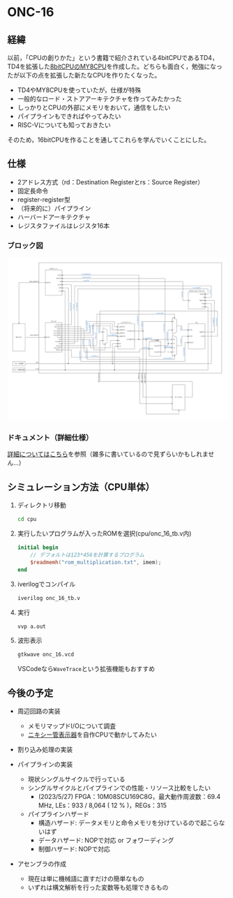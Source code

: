 # ONC-16

## 経緯

以前，「CPUの創りかた」という書籍で紹介されている4bitCPUであるTD4，TD4を拡張した[8bitCPUのMY8CPU](https://github.com/kanade9600k/MY8CPU)を作成した。どちらも面白く，勉強になったが以下の点を拡張した新たなCPUを作りたくなった。

* TD4やMY8CPUを使っていたが，仕様が特殊
* 一般的なロード・ストアアーキテクチャを作ってみたかった
* しっかりとCPUの外部にメモリをおいて，通信をしたい
* パイプラインもできればやってみたい
* RISC-Vについても知っておきたい

そのため，16bitCPUを作ることを通してこれらを学んでいくことにした。

## 仕様

* 2アドレス方式（rd：Destination Registerとrs：Source Register）
* 固定長命令
* register-register型
* （将来的に）パイプライン
* ハーバードアーキテクチャ
* レジスタファイルはレジスタ16本

### ブロック図

![ブロック図](img/block_diagram.png)

### ドキュメント（詳細仕様）
[詳細についてはこちら](https://docs.google.com/document/d/1-sG39oUQBrACGRkaK3pZpzn-H-9ahUOX7ATbZHOXlv8/edit?usp=sharing)を参照（雑多に書いているので見ずらいかもしれません…）

## シミュレーション方法（CPU単体）

1. ディレクトリ移動

    ```bash
    cd cpu
    ```

2. 実行したいプログラムが入ったROMを選択(cpu/onc_16_tb.v内)

    ```verilog
    initial begin
        // デフォルトは123*456を計算するプログラム
        $readmemh("rom_multiplication.txt", imem);
    end
    ```

3. iverilogでコンパイル
    ```bash
    iverilog onc_16_tb.v
    ```

4. 実行

    ```bash
    vvp a.out
    ```

5. 波形表示

    ```bash
    gtkwave onc_16.vcd
    ```
    VSCodeなら`WaveTrace`という拡張機能もおすすめ

## 今後の予定

* 周辺回路の実装
  * メモリマップドI/Oについて調査
  * [ニキシー管表示器](https://github.com/kanade9600k/NixieIndicator.X)を自作CPUで動かしてみたい

* 割り込み処理の実装

* パイプラインの実装
  * 現状シングルサイクルで行っている
  * シングルサイクルとパイプラインでの性能・リソース比較をしたい
    * (2023/5/27) FPGA：10M08SCU169C8G，最大動作周波数：69.4 MHz, LEs：933 / 8,064 ( 12 % )，REGs：315
  * パイプラインハザード
    * 構造ハザード: データメモリと命令メモリを分けているので起こらないはず
    * データハザード: NOPで対応 or フォワーディング
    * 制御ハザード: NOPで対応

* アセンブラの作成
  * 現在は単に機械語に直すだけの簡単なもの
  * いずれは構文解析を行った変数等も処理できるもの

